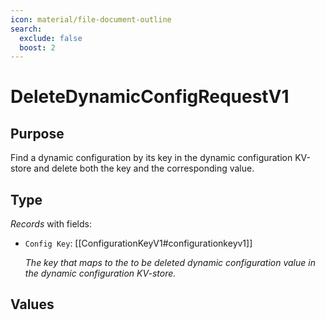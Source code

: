 ```yaml
---
icon: material/file-document-outline
search:
  exclude: false
  boost: 2
---
```


# DeleteDynamicConfigRequestV1

## Purpose

<!-- --8<-- [start:purpose] -->
Find a dynamic configuration by its key in the dynamic configuration KV-store and delete both the key and the corresponding value.
<!-- --8<-- [end:purpose] -->

## Type

<!-- --8<-- [start:type] -->
<div class="type" markdown>

*Records* with fields:
- `Config Key`: [[ConfigurationKeyV1#configurationkeyv1]]

  *The key that maps to the to be deleted dynamic configuration value in the dynamic configuration KV-store.*

</div>
<!-- --8<-- [end:type] -->

## Values

